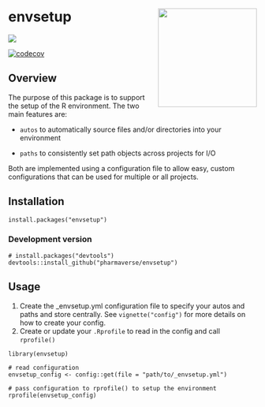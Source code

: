 <!-- README.md is generated from README.Rmd. Please edit that file -->

# envsetup <img src='man/figures/logo.png' align="right" height="200" style="float:right; height:200px;" />

<!-- badges: start -->

[<img src="http://pharmaverse.org/shields/envsetup.svg">](https://pharmaverse.org)

<!-- [![CRAN status](https://www.r-pkg.org/badges/version/envsetup)](https://CRAN.R-project.org/package=envsetup) -->

[![codecov](https://codecov.io/gh/pharmaverse/envsetup/branch/main/graph/badge.svg)](https://app.codecov.io/gh/pharmaverse/envsetup?branch=main)

<!-- badges: end -->

## Overview

The purpose of this package is to support the setup of the R
environment. The two main features are:

* `autos` to automatically source files and/or directories into your
  environment

* `paths` to consistently set path objects across projects for I/O

Both are implemented using a configuration file to allow easy, custom
configurations that can be used for multiple or all projects.

## Installation

```
install.packages("envsetup")
```

### Development version

```
# install.packages("devtools")
devtools::install_github("pharmaverse/envsetup")
```

## Usage

1. Create the \_envsetup.yml configuration file to specify your autos
   and paths and store centrally. See `vignette("config")` for more
   details on how to create your config.
2. Create or update your `.Rprofile` to read in the config and call
   `rprofile()`

<!-- -->

```
library(envsetup)

# read configuration
envsetup_config <- config::get(file = "path/to/_envsetup.yml")

# pass configuration to rprofile() to setup the environment
rprofile(envsetup_config)
```
